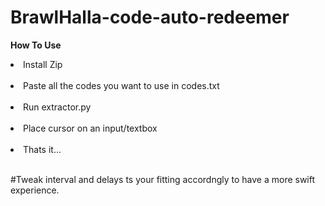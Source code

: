 # BrawlHalla-code-auto-redeemer
<b>How To Use </b><br>
<li> Install Zip </li><br>
<li> Paste all the codes you want to use in codes.txt </li><br>
<li> Run extractor.py </li><br>
<li> Place cursor on an input/textbox </li><br>
<li> Thats it...</li><br>

<p>#Tweak interval and delays ts your fitting accordngly to have a more swift experience.</p>
